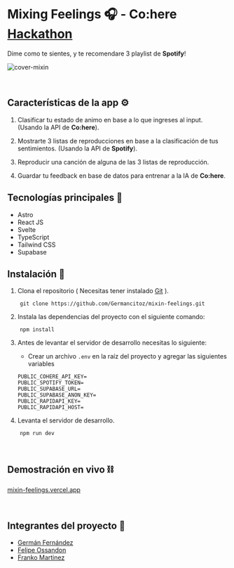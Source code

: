 # **Mixing Feelings 🎧** - Co:here [Hackathon](https://discord.com/channels/741237973663612969/1065935439380365322)

Dime como te sientes, y te recomendare 3 playlist de **Spotify**!

![cover-mixin](https://user-images.githubusercontent.com/65827956/217028600-05d3bb38-a5a8-4240-b5d0-cc7e0b961290.png)

<br/>

## **Características de la app** ⚙️

1. Clasificar tu estado de animo en base a lo que ingreses al input. (Usando la API de **Co:here**).

2. Mostrarte 3 listas de reproducciones en base a la clasificación de tus sentimientos. (Usando la API de **Spotify**).

3. Reproducir una canción de alguna de las 3 listas de reproducción.

4. Guardar tu feedback en base de datos para entrenar a la IA de **Co:here**.

## **Tecnologías principales** 🧪

- Astro
- React JS
- Svelte
- TypeScript
- Tailwind CSS
- Supabase

## **Instalación 🧰**

1. Clona el repositorio ( Necesitas tener instalado [Git](https://git-scm.com) ).

```shell
    git clone https://github.com/Germancitoz/mixin-feelings.git
```

2.  Instala las dependencias del proyecto con el siguiente comando:

```shell
    npm install
```

3. Antes de levantar el servidor de desarrollo necesitas lo siguiente:

   - Crear un archivo `.env` en la raíz del proyecto y agregar las siguientes variables

   ```
   PUBLIC_COHERE_API_KEY=
   PUBLIC_SPOTIFY_TOKEN=
   PUBLIC_SUPABASE_URL=
   PUBLIC_SUPABASE_ANON_KEY=
   PUBLIC_RAPIDAPI_KEY=
   PUBLIC_RAPIDAPI_HOST=
   ```

4. Levanta el servidor de desarrollo.

```shell
    npm run dev
```

&nbsp;

## **Demostración en vivo ⛓️**

[mixin-feelings.vercel.app](https://mixin-feelings.vercel.app/)

<br/>

## **Integrantes del proyecto** 👥

- [Germán Fernández](https://github.com/Germancitoz)
- [Felipe Ossandon](https://github.com/felipetodev)
- [Franko Martinez](https://github.com/Franklin361)

